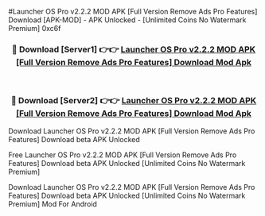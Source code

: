 #Launcher OS Pro v2.2.2 MOD APK [Full Version Remove Ads Pro Features] Download [APK-MOD] - APK Unlocked - [Unlimited Coins No Watermark Premium] 0xc6f



<div align="center">

<h3>🔴 Download [Server1] 👉👉 <a href="https://momento.my/?title=Launcher_OS_Pro_v2.2.2_MOD_APK_[Full_Version_Remove_Ads_Pro_Features]_Download">Launcher OS Pro v2.2.2 MOD APK [Full Version Remove Ads Pro Features] Download Mod Apk</a></h3><br>

<h3>🔴 Download [Server2] 👉👉 <a href="https://momento.my/?title=Launcher_OS_Pro_v2.2.2_MOD_APK_[Full_Version_Remove_Ads_Pro_Features]_Download">Launcher OS Pro v2.2.2 MOD APK [Full Version Remove Ads Pro Features] Download Mod Apk</a></h3>
</div>



Download Launcher OS Pro v2.2.2 MOD APK [Full Version Remove Ads Pro Features] Download beta APK Unlocked

Free Launcher OS Pro v2.2.2 MOD APK [Full Version Remove Ads Pro Features] Download beta APK Unlocked [Unlimited Coins No Watermark Premium]

Download Launcher OS Pro v2.2.2 MOD APK [Full Version Remove Ads Pro Features] Download beta APK Unlocked [Unlimited Coins No Watermark Premium] Mod For Android
